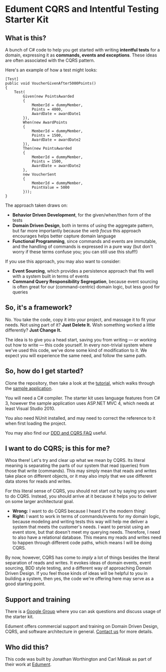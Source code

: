 # Edument CQRS and Intentful Testing Starter Kit

## What is this?

A bunch of C# code to help you get started with writing **intentful tests**
for a domain, expressing it as **commands, events and exceptions**. These
ideas are often associated with the CQRS pattern.

Here's an example of how a test might looks:

    [Test]
    public void VoucherGivenAfter5000Points()
    {
        Test(
            Given(new PointsAwarded
            {
                MemberId = dummyMember,
                Points = 4000,
                AwardDate = awardDate1
            }),
            When(new AwardPoints
            {
                MemberId = dummyMember,
                Points = 1500,
                AwardDate = awardDate2
            }),
            Then(new PointsAwarded
            {
                MemberId = dummyMember,
                Points = 1500,
                AwardDate = awardDate2
            },
            new VoucherSent
            {
                MemberId = dummyMember,
                PointValue = 5000
            }));
    }

The approach taken draws on:

* **Behavior Driven Development**, for the given/when/then form of the tests
* **Domain Driven Design**, both in terms of using the aggregate pattern, but
  far more importantly because the *verb focus* this approach encourages helps
  better capture domain language
* **Functional Programming**, since commands and events are immutable, and the
  handling of commands is expressed in a pure way (but don't worry if these
  terms confuse you; you can still use this stuff!)

If you use this approach, you may also want to consider:

* **Event Sourcing**, which provides a persistence approach that fits well
  with a system built in terms of events
* **Command Query Responsibility Segregation**, because event sourcing is
  often great for our (command-centric) domain logic, but less good for
  queries

## So, it's a framework?

No. You take the code, copy it into your project, and massage it to fit your
needs. Not using part of it? **Just Delete It.** Wish something worked a little
differently? **Just Change It.**

The idea is to give you a head start, saving you from writing &mdash; or working
out how to write &mdash; this code yourself. In every non-trivial system where we've
used this code, we've done some kind of modification to it. We expect you will
experience the same need, and follow the same path.

## So, how do I get started?

Clone the repository, then take a look at the [tutorial](http://cqrs.nu/tutorial),
which walks through the [sample application](https://github.com/edumentab/cqrs-starter-kit/tree/master/sample-app).

You will need a C# compiler. The starter kit uses language features from C# 3,
however the sample application uses ASP.NET MVC 4, which needs at least Visual
Studio 2010.

You also need NUnit installed, and may need to correct the reference to it
when first loading the project.

You may also find our [DDD and CQRS FAQ](http://cqrs.nu/) useful.

## I want to do CQRS; is this for me?

Whoa there! Let's try and clear up what we mean by CQRS. Its literal meaning
is separating the parts of our system that read (queries) from those that
write (commands). This may simply mean that reads and writes take place on
different objects, or it may also imply that we use different data stores for
reads and writes.

For this literal sense of CQRS, you should not start out by saying you want to
do CQRS. Instead, you should arrive at it because it helps you to deliver on
some larger architectural goal.

* **Wrong:** I want to do CQRS because I heard it's the modern thing!
* **Right:** I want to work in terms of commands/events for my domain logic,
  because modeling and writing tests this way will help me deliver a system
  that meets the customer's needs. I want to persist using an event store,
  but that doesn't meet my querying needs. Therefore, I need to also have a
  relational database. This means my reads and writes need to happen through
  different code paths, which means I will be doing CQRS.

By now, however, CQRS has come to *imply* a lot of things besides the literal
separation of reads and writes. It evokes ideas of domain events, event
sourcing, BDD style testing, and a different way of approaching Domain Driven
Design. If you feel those kinds of ideas will be helpful to you in building a
system, then yes, the code we're offering here may serve as a good starting
point.

## Support and training

There is a [Google Group](https://groups.google.com/forum/#!forum/edument-cqrs-ddd)
where you can ask questions and discuss usage of the starter kit.

Edument offers commercial support and training on Domain Driven Design, CQRS,
and software architecture in general. [Contact us](http://www.edument.se/) for
more details.

## Who did this?

This code was built by Jonathan Worthington and Carl Mäsak as part of their
work at [Edument](http://www.edument.se/).
